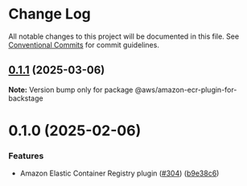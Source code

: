 # Change Log

All notable changes to this project will be documented in this file.
See [Conventional Commits](https://conventionalcommits.org) for commit guidelines.

## [0.1.1](https://github.com/awslabs/backstage-plugins-for-aws/compare/@aws/amazon-ecr-plugin-for-backstage@0.1.0...@aws/amazon-ecr-plugin-for-backstage@0.1.1) (2025-03-06)

**Note:** Version bump only for package @aws/amazon-ecr-plugin-for-backstage





# 0.1.0 (2025-02-06)


### Features

* Amazon Elastic Container Registry plugin ([#304](https://github.com/awslabs/backstage-plugins-for-aws/issues/304)) ([b9e38c6](https://github.com/awslabs/backstage-plugins-for-aws/commit/b9e38c6b4c83a0a3b8a3af9c26d8df86bf49e98b))
